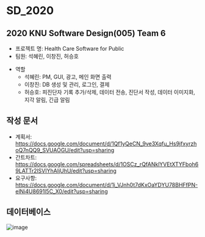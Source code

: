 # SD_2020
## 2020 KNU Software Design(005) Team 6

- 프로젝트 명: Health Care Software for Public
- 팀원: 석혜린, 이창진, 허승호
* 역할
  * 석혜린: PM, GUI, 광고, 메인 화면 출력
  * 이창진: DB 생성 및 관리, 로그인, 결제
  * 허승호: 피진단자 기록 추가/삭제, 데이터 전송, 진단서 작성, 데이터 이미지화, 지각 알림, 긴급 알림

## 작성 문서
- 계획서: https://docs.google.com/document/d/1Qf1yQeCN_9ve3Xqfu_Hs9jfxyrzhoQ7nQQ9_SVUAOGU/edit?usp=sharing
- 간트차트: https://docs.google.com/spreadsheets/d/1OSCz_rQfANklYVEtXTYFboh69LATTr2lSVIYhAIjUhU/edit?usp=sharing
- 요구사항: https://docs.google.com/document/d/1i_VJnh0t7dKxOaYDYU78BHFfPN-elNi4U8691l5C_X0/edit?usp=sharing

## 데이터베이스
![image](https://user-images.githubusercontent.com/50590132/98459343-63283300-21dd-11eb-81e2-9061d96eada9.png)

